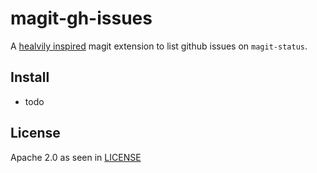 # magit-gh-issues

A [healvily inspired](https://github.com/sigma/magit-gh-pulls) magit extension to list github issues on `magit-status`.

## Install

- todo

## License

Apache 2.0 as seen in [LICENSE](LICENSE)
